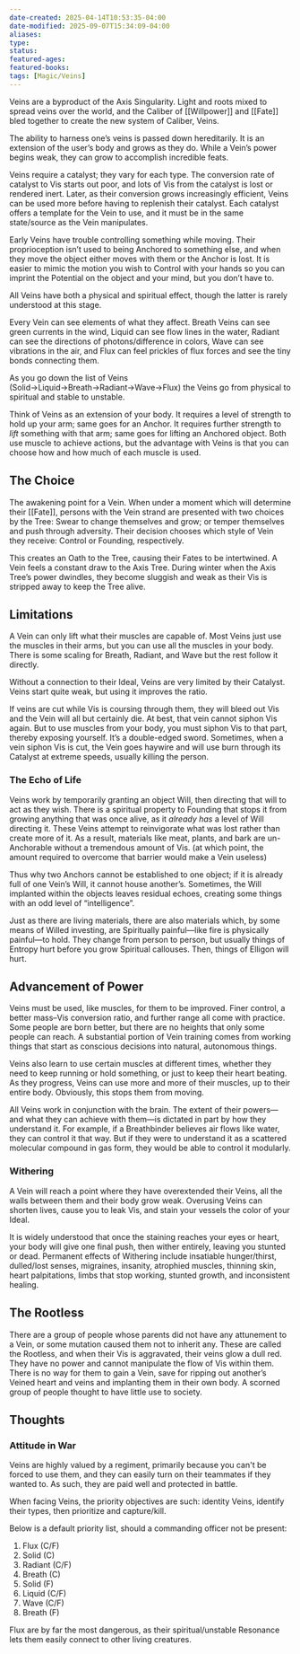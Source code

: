 ```yaml
---
date-created: 2025-04-14T10:53:35-04:00
date-modified: 2025-09-07T15:34:09-04:00
aliases: 
type: 
status: 
featured-ages: 
featured-books: 
tags: [Magic/Veins]
---
```

Veins are a byproduct of the Axis Singularity. Light and roots mixed to spread veins over the world, and the Caliber of [[Willpower]] and [[Fate]] bled together to create the new system of Caliber, Veins.

The ability to harness one’s veins is passed down hereditarily. It is an extension of the user’s body and grows as they do. While a Vein’s power begins weak, they can grow to accomplish incredible feats.

Veins require a catalyst; they vary for each type. The conversion rate of catalyst to Vis starts out poor, and lots of Vis from the catalyst is lost or rendered inert. Later, as their conversion grows increasingly efficient, Veins can be used more before having to replenish their catalyst. Each catalyst offers a template for the Vein to use, and it must be in the same state/source as the Vein manipulates.

Early Veins have trouble controlling something while moving. Their proprioception isn’t used to being Anchored to something else, and when they move the object either moves with them or the Anchor is lost. It is easier to mimic the motion you wish to Control with your hands so you can imprint the Potential on the object and your mind, but you don’t have to.

All Veins have both a physical and spiritual effect, though the latter is rarely understood at this stage.

Every Vein can see elements of what they affect. Breath Veins can see green currents in the wind, Liquid can see flow lines in the water, Radiant can see the directions of photons/difference in colors, Wave can see vibrations in the air, and Flux can feel prickles of flux forces and see the tiny bonds connecting them.

As you go down the list of Veins (Solid→Liquid→Breath→Radiant→Wave→Flux) the Veins go from physical to spiritual and stable to unstable.

Think of Veins as an extension of your body. It requires a level of strength to hold up your arm; same goes for an Anchor. It requires further strength to *lift* something with that arm; same goes for lifting an Anchored object. Both use muscle to achieve actions, but the advantage with Veins is that you can choose how and how much of each muscle is used.
## The Choice
The awakening point for a Vein. When under a moment which will determine their [[Fate]], persons with the Vein strand are presented with two choices by the Tree: Swear to change themselves and grow; or temper themselves and push through adversity. Their decision chooses which style of Vein they receive: Control or Founding, respectively.

This creates an Oath to the Tree, causing their Fates to be intertwined. A Vein feels a constant draw to the Axis Tree. During winter when the Axis Tree’s power dwindles, they become sluggish and weak as their Vis is stripped away to keep the Tree alive.
## Limitations
A Vein can only lift what their muscles are capable of. Most Veins just use the muscles in their arms, but you can use all the muscles in your body. There is some scaling for Breath, Radiant, and Wave but the rest follow it directly.

Without a connection to their Ideal, Veins are very limited by their Catalyst. Veins start quite weak, but using it improves the ratio.

If veins are cut while Vis is coursing through them, they will bleed out Vis and the Vein will all but certainly die. At best, that vein cannot siphon Vis again. But to use muscles from your body, you must siphon Vis to that part, thereby exposing yourself. It’s a double-edged sword. Sometimes, when a vein siphon Vis is cut, the Vein goes haywire and will use burn through its Catalyst at extreme speeds, usually killing the person.
### The Echo of Life
Veins work by temporarily granting an object Will, then directing that will to act as they wish. There is a spiritual property to Founding that stops it from growing anything that was once alive, as it _already has_ a level of Will directing it. These Veins attempt to reinvigorate what was lost rather than create more of it. As a result, materials like meat, plants, and bark are un-Anchorable without a tremendous amount of Vis. (at which point, the amount required to overcome that barrier would make a Vein useless)

Thus why two Anchors cannot be established to one object; if it is already full of one Vein’s Will, it cannot house another’s. Sometimes, the Will implanted within the objects leaves residual echoes, creating some things with an odd level of “intelligence”.

Just as there are living materials, there are also materials which, by some means of Willed investing, are Spiritually painful—like fire is physically painful—to hold. They change from person to person, but usually things of Entropy hurt before you grow Spiritual callouses. Then, things of Elligon will hurt.
## Advancement of Power
Veins must be used, like muscles, for them to be improved. Finer control, a better mass–Vis conversion ratio, and further range all come with practice. Some people are born better, but there are no heights that only some people can reach. A substantial portion of Vein training comes from working things that start as conscious decisions into natural, autonomous things.

Veins also learn to use certain muscles at different times, whether they need to keep running or hold something, or just to keep their heart beating. As they progress, Veins can use more and more of their muscles, up to their entire body. Obviously, this stops them from moving.

All Veins work in conjunction with the brain. The extent of their powers—and what they can achieve with them—is dictated in part by how they understand it. For example, if a Breathbinder believes air flows like water, they can control it that way. But if they were to understand it as a scattered molecular compound in gas form, they would be able to control it modularly.
### Withering
A Vein will reach a point where they have overextended their Veins, all the walls between them and their body grow weak. Overusing Veins can shorten lives, cause you to leak Vis, and stain your vessels the color of your Ideal.

It is widely understood that once the staining reaches your eyes or heart, your body will give one final push, then wither entirely, leaving you stunted or dead. Permanent effects of Withering include insatiable hunger/thirst, dulled/lost senses, migraines, insanity, atrophied muscles, thinning skin, heart palpitations, limbs that stop working, stunted growth, and inconsistent healing.
## The Rootless
There are a group of people whose parents did not have any attunement to a Vein, or some mutation caused them not to inherit any. These are called the Rootless, and when their Vis is aggravated, their veins glow a dull red. They have no power and cannot manipulate the flow of Vis within them. There is no way for them to gain a Vein, save for ripping out another’s Veined heart and veins and implanting them in their own body. A scorned group of people thought to have little use to society.
## Thoughts
### Attitude in War
Veins are highly valued by a regiment, primarily because you can't be forced to use them, and they can easily turn on their teammates if they wanted to. As such, they are paid well and protected in battle.

When facing Veins, the priority objectives are such: identity Veins, identify their types, then prioritize and capture/kill.

Below is a default priority list, should a commanding officer not be present:
1. Flux (C/F)
2. Solid (C)
3. Radiant (C/F)
4. Breath (C)
5. Solid (F)
6. Liquid (C/F)
7. Wave (C/F)
8. Breath (F)

Flux are by far the most dangerous, as their spiritual/unstable Resonance lets them easily connect to other living creatures.
